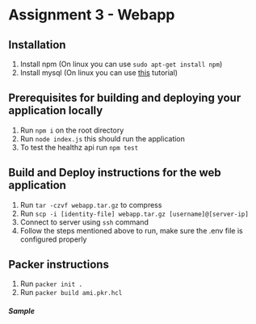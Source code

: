 # Assignment 3 - Webapp

## Installation 
1. Install npm (On linux you can use `sudo apt-get install npm`)
2. Install mysql (On linux you can use [this](https://www.digitalocean.com/community/tutorials/how-to-install-mariadb-on-debian-11) tutorial)
   
## Prerequisites for building and deploying your application locally
1. Run `npm i` on the root directory
2. Run `node index.js` this should run the application
3. To test the healthz api run `npm test`

## Build and Deploy instructions for the web application
1. Run `tar -czvf webapp.tar.gz` to compress
2. Run `scp -i [identity-file] webapp.tar.gz [username]@[server-ip]`
3. Connect to server using `ssh` command
4. Follow the steps mentioned above to run, make sure the .env file is configured properly

## Packer instructions
1. Run `packer init .`
2. Run `packer build ami.pkr.hcl`


##### Sample